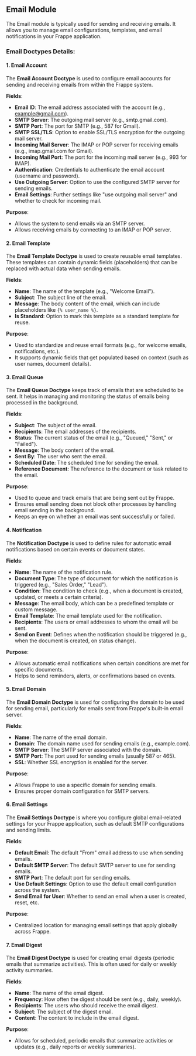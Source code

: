 ## Email Module

The Email module is typically used for sending and receiving emails. It allows you to manage email configurations, templates, and email notifications in your Frappe application.

### Email Doctypes Details:

#### 1. Email Account

The **Email Account Doctype** is used to configure email accounts for sending and receiving emails from within the Frappe system.

**Fields**:
- **Email ID**: The email address associated with the account (e.g., example@gmail.com).
- **SMTP Server**: The outgoing mail server (e.g., smtp.gmail.com).
- **SMTP Port**: The port for SMTP (e.g., 587 for Gmail).
- **SMTP SSL/TLS**: Option to enable SSL/TLS encryption for the outgoing mail server.
- **Incoming Mail Server**: The IMAP or POP server for receiving emails (e.g., imap.gmail.com for Gmail).
- **Incoming Mail Port**: The port for the incoming mail server (e.g., 993 for IMAP).
- **Authentication**: Credentials to authenticate the email account (username and password).
- **Use Outgoing Server**: Option to use the configured SMTP server for sending emails.
- **Email Settings**: Further settings like "use outgoing mail server" and whether to check for incoming mail.

**Purpose**:
- Allows the system to send emails via an SMTP server.
- Allows receiving emails by connecting to an IMAP or POP server.

#### 2. Email Template

The **Email Template Doctype** is used to create reusable email templates. These templates can contain dynamic fields (placeholders) that can be replaced with actual data when sending emails.

**Fields**:
- **Name**: The name of the template (e.g., "Welcome Email").
- **Subject**: The subject line of the email.
- **Message**: The body content of the email, which can include placeholders like `{% user_name %}`.
- **Is Standard**: Option to mark this template as a standard template for reuse.

**Purpose**:
- Used to standardize and reuse email formats (e.g., for welcome emails, notifications, etc.).
- It supports dynamic fields that get populated based on context (such as user names, document details).

#### 3. Email Queue

The **Email Queue Doctype** keeps track of emails that are scheduled to be sent. It helps in managing and monitoring the status of emails being processed in the background.

**Fields**:
- **Subject**: The subject of the email.
- **Recipients**: The email addresses of the recipients.
- **Status**: The current status of the email (e.g., "Queued," "Sent," or "Failed").
- **Message**: The body content of the email.
- **Sent By**: The user who sent the email.
- **Scheduled Date**: The scheduled time for sending the email.
- **Reference Document**: The reference to the document or task related to the email.

**Purpose**:
- Used to queue and track emails that are being sent out by Frappe.
- Ensures email sending does not block other processes by handling email sending in the background.
- Keeps an eye on whether an email was sent successfully or failed.

#### 4. Notification

The **Notification Doctype** is used to define rules for automatic email notifications based on certain events or document states.

**Fields**:
- **Name**: The name of the notification rule.
- **Document Type**: The type of document for which the notification is triggered (e.g., "Sales Order," "Lead").
- **Condition**: The condition to check (e.g., when a document is created, updated, or meets a certain criteria).
- **Message**: The email body, which can be a predefined template or custom message.
- **Email Template**: The email template used for the notification.
- **Recipients**: The users or email addresses to whom the email will be sent.
- **Send on Event**: Defines when the notification should be triggered (e.g., when the document is created, on status change).

**Purpose**:
- Allows automatic email notifications when certain conditions are met for specific documents.
- Helps to send reminders, alerts, or confirmations based on events.

#### 5. Email Domain

The **Email Domain Doctype** is used for configuring the domain to be used for sending email, particularly for emails sent from Frappe's built-in email server.

**Fields**:
- **Name**: The name of the email domain.
- **Domain**: The domain name used for sending emails (e.g., example.com).
- **SMTP Server**: The SMTP server associated with the domain.
- **SMTP Port**: The port used for sending emails (usually 587 or 465).
- **SSL**: Whether SSL encryption is enabled for the server.

**Purpose**:
- Allows Frappe to use a specific domain for sending emails.
- Ensures proper domain configuration for SMTP servers.

#### 6. Email Settings

The **Email Settings Doctype** is where you configure global email-related settings for your Frappe application, such as default SMTP configurations and sending limits.

**Fields**:
- **Default Email**: The default "From" email address to use when sending emails.
- **Default SMTP Server**: The default SMTP server to use for sending emails.
- **SMTP Port**: The default port for sending emails.
- **Use Default Settings**: Option to use the default email configuration across the system.
- **Send Email for User**: Whether to send an email when a user is created, reset, etc.

**Purpose**:
- Centralized location for managing email settings that apply globally across Frappe.

#### 7. Email Digest

The **Email Digest Doctype** is used for creating email digests (periodic emails that summarize activities). This is often used for daily or weekly activity summaries.

**Fields**:
- **Name**: The name of the email digest.
- **Frequency**: How often the digest should be sent (e.g., daily, weekly).
- **Recipients**: The users who should receive the email digest.
- **Subject**: The subject of the digest email.
- **Content**: The content to include in the email digest.

**Purpose**:
- Allows for scheduled, periodic emails that summarize activities or updates (e.g., daily reports or weekly summaries).
